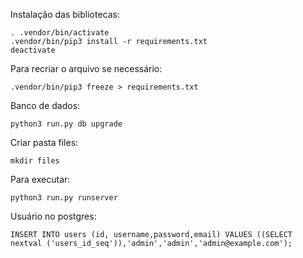 Instalação das bibliotecas:

    . .vendor/bin/activate
    .vendor/bin/pip3 install -r requirements.txt
    deactivate

Para recriar o arquivo se necessário:

    .vendor/bin/pip3 freeze > requirements.txt

Banco de dados:

    python3 run.py db upgrade

Criar pasta files:

    mkdir files
    
Para executar:

    python3 run.py runserver

Usuário no postgres:

    INSERT INTO users (id, username,password,email) VALUES ((SELECT nextval ('users_id_seq')),'admin','admin','admin@example.com');

